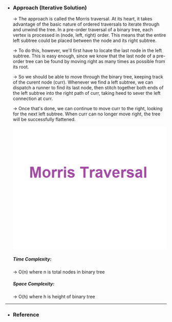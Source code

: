 - <h3>Approach (Iterative Solution)</h3>
    <div>
    <p>
    → The approach is called the Morris traversal. At its heart, it takes advantage of the basic nature of ordered traversals to iterate through and unwind the tree. In a pre-order traversal of a binary tree, each vertex is processed in (node, left, right) order. This means that the entire left subtree could be placed between the node and its right subtree.

    → To do this, however, we'll first have to locate the last node in the left subtree. This is easy enough, since we know that the last node of a pre-order tree can be found by moving right as many times as possible from its root.

    → So we should be able to move through the binary tree, keeping track of the curent node (curr). Whenever we find a left subtree, we can dispatch a runner to find its last node, then stitch together both ends of the left subtree into the right path of curr, taking heed to sever the left connection at curr.

    → Once that's done, we can continue to move curr to the right, looking for the next left subtree. When curr can no longer move right, the tree will be successfully flattened.

    </p>

    ![example-1](images/sqnrz9m.gif)<br>
    </div>
    <div>
    <h5>Time Complexity: </h5>
    <p>→ O(n) where n is total nodes in binary tree
    </p>
    <h5>Space Complexity:</h5>
    <p>→ O(h) where h is height of binary tree
    </p>
    </div>
<hr>

- <h3>Reference</h3>
<!-- 1. [Click Here](Link) -->